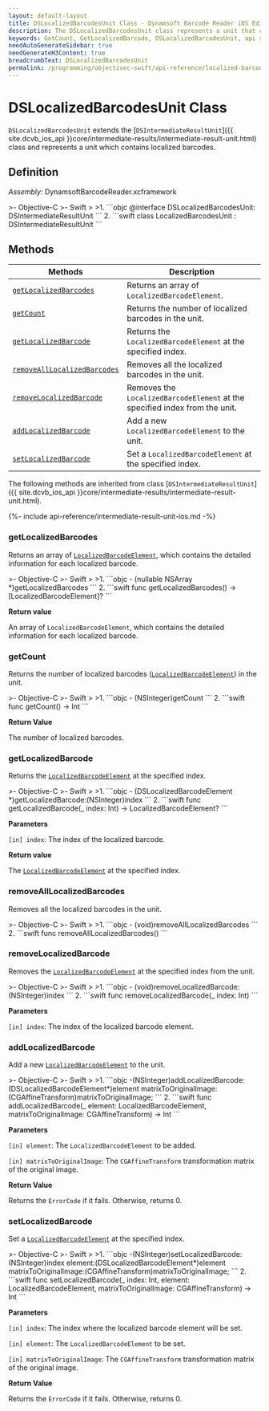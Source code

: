 ```yaml
---
layout: default-layout
title: DSLocalizedBarcodesUnit Class - Dynamsoft Barcode Reader iOS Edition
description: The DSLocalizedBarcodesUnit class represents a unit that contains localized barcodes unit. It inherits from the DSIntermediateResultUnit class.
keywords: GetCount, GetLocalizedBarcode, DSLocalizedBarcodesUnit, api reference
needAutoGenerateSidebar: true
needGenerateH3Content: true
breadcrumbText: DSLocalizedBarcodesUnit
permalink: /programming/objectivec-swift/api-reference/localized-barcodes-unit.html
---
```


# DSLocalizedBarcodesUnit Class

`DSLocalizedBarcodesUnit` extends the [`DSIntermediateResultUnit`]({{ site.dcvb_ios_api }}core/intermediate-results/intermediate-result-unit.html) class and represents a unit which contains localized barcodes.

## Definition

*Assembly:* DynamsoftBarcodeReader.xcframework

<div class="sample-code-prefix"></div>
>- Objective-C
>- Swift
>
>1. 
```objc
@interface DSLocalizedBarcodesUnit: DSIntermediateResultUnit
```
2. 
```swift
class LocalizedBarcodesUnit : DSIntermediateResultUnit
```

## Methods

| Methods | Description |
| ------- | ----------- |
| [`getLocalizedBarcodes`](#getlocalizedbarcodes) | Returns an array of `LocalizedBarcodeElement`. |
| [`getCount`](#getcount) | Returns the number of localized barcodes in the unit. |
| [`getLocalizedBarcode`](#getlocalizedbarcode) | Returns the `LocalizedBarcodeElement` at the specified index. |
| [`removeAllLocalizedBarcodes`](#removealllocalizedbarcodes) | Removes all the localized barcodes in the unit. |
| [`removeLocalizedBarcode`](#removelocalizedbarcode) | Removes the `LocalizedBarcodeElement` at the specified index from the unit. |
| [`addLocalizedBarcode`](#addlocalizedbarcode) | Add a new `LocalizedBarcodeElement` to the unit. |
| [`setLocalizedBarcode`](#setlocalizedbarcode) | Set a `LocalizedBarcodeElement` at the specified index. |

The following methods are inherited from class [`DSIntermediateResultUnit`]({{ site.dcvb_ios_api }}core/intermediate-results/intermediate-result-unit.html).

{%- include api-reference/intermediate-result-unit-ios.md -%}

### getLocalizedBarcodes

Returns an array of [`LocalizedBarcodeElement`](localized-barcode-element.md), which contains the detailed information for each localized barcode.

<div class="sample-code-prefix"></div>
>- Objective-C
>- Swift
>
>1. 
```objc
- (nullable NSArray<DSLocalizedBarcodeElement *> *)getLocalizedBarcodes
```
2. 
```swift
func getLocalizedBarcodes() -> [LocalizedBarcodeElement]?
```

**Return value**

An array of `LocalizedBarcodeElement`, which contains the detailed information for each localized barcode.

### getCount

Returns the number of localized barcodes ([`LocalizedBarcodeElement`](localized-barcode-element.md)) in the unit.

<div class="sample-code-prefix"></div>
>- Objective-C
>- Swift
>
>1. 
```objc
- (NSInteger)getCount
```
2. 
```swift
func getCount() -> Int
```

**Return Value**

The number of localized barcodes.

### getLocalizedBarcode

Returns the [`LocalizedBarcodeElement`](localized-barcode-element.md) at the specified index.

<div class="sample-code-prefix"></div>
>- Objective-C
>- Swift
>
>1. 
```objc
- (DSLocalizedBarcodeElement *)getLocalizedBarcode:(NSInteger)index
```
2. 
```swift
func getLocalizedBarcode(_ index: Int) -> LocalizedBarcodeElement?
```

**Parameters**

`[in] index`: The index of the localized barcode.

**Return value**

The [`LocalizedBarcodeElement`](localized-barcode-element.md) at the specified index.

### removeAllLocalizedBarcodes

Removes all the localized barcodes in the unit.

<div class="sample-code-prefix"></div>
>- Objective-C
>- Swift
>
>1. 
```objc
- (void)removeAllLocalizedBarcodes
```
2. 
```swift
func removeAllLocalizedBarcodes()
```

### removeLocalizedBarcode

Removes the [`LocalizedBarcodeElement`](localized-barcode-element.md) at the specified index from the unit.

<div class="sample-code-prefix"></div>
>- Objective-C
>- Swift
>
>1. 
```objc
- (void)removeLocalizedBarcode:(NSInteger)index
```
2. 
```swift
func removeLocalizedBarcode(_ index: Int)
```

**Parameters**

`[in] index`: The index of the localized barcode element.

### addLocalizedBarcode

Add a new [`LocalizedBarcodeElement`](localized-barcode-element.md) to the unit.

<div class="sample-code-prefix"></div>
>- Objective-C
>- Swift
>
>1. 
```objc
-(NSInteger)addLocalizedBarcode:(DSLocalizedBarcodeElement*)element
          matrixToOriginalImage:(CGAffineTransform)matrixToOriginalImage;
```
2. 
```swift
func addLocalizedBarcode(_ element: LocalizedBarcodeElement, matrixToOriginalImage: CGAffineTransform) -> Int
```

**Parameters**

`[in] element`: The `LocalizedBarcodeElement` to be added.

`[in] matrixToOriginalImage`: The `CGAffineTransform` transformation matrix of the original image.

**Return Value**

Returns the `ErrorCode` if it fails. Otherwise, returns 0.

### setLocalizedBarcode

Set a [`LocalizedBarcodeElement`](localized-barcode-element.md) at the specified index.

<div class="sample-code-prefix"></div>
>- Objective-C
>- Swift
>
>1. 
```objc
-(NSInteger)setLocalizedBarcode:(NSInteger)index
                        element:(DSLocalizedBarcodeElement*)element
          matrixToOriginalImage:(CGAffineTransform)matrixToOriginalImage;
```
2. 
```swift
func setLocalizedBarcode(_ index: Int, element: LocalizedBarcodeElement, matrixToOriginalImage: CGAffineTransform) -> Int
```

**Parameters**

`[in] index`: The index where the localized barcode element will be set.

`[in] element`: The `LocalizedBarcodeElement` to be set.

`[in] matrixToOriginalImage`: The `CGAffineTransform` transformation matrix of the original image.

**Return Value**

Returns the `ErrorCode` if it fails. Otherwise, returns 0.
